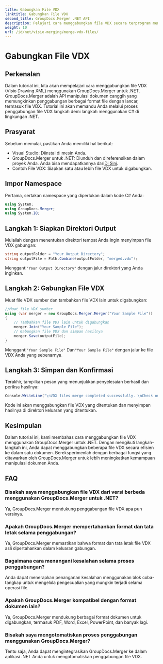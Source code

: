 ```yaml
---
title: Gabungkan File VDX
linktitle: Gabungkan File VDX
second_title: GroupDocs.Merger .NET API
description: Pelajari cara menggabungkan file VDX secara terprogram menggunakan GroupDocs.Merger untuk .NET. Tutorial ini memberikan panduan langkah demi langkah.
weight: 10
url: /id/net/visio-merging/merge-vdx-files/
---
```


# Gabungkan File VDX

## Perkenalan
Dalam tutorial ini, kita akan mempelajari cara menggabungkan file VDX (Visio Drawing XML) menggunakan GroupDocs.Merger untuk .NET. GroupDocs.Merger adalah API manipulasi dokumen canggih yang memungkinkan penggabungan berbagai format file dengan lancar, termasuk file VDX. Tutorial ini akan memandu Anda melalui proses penggabungan file VDX langkah demi langkah menggunakan C# di lingkungan .NET.
## Prasyarat
Sebelum memulai, pastikan Anda memiliki hal berikut:
- Visual Studio: Diinstal di mesin Anda.
-  GroupDocs.Merger untuk .NET: Diunduh dan direferensikan dalam proyek Anda. Anda bisa mendapatkannya dari[Di Sini](https://releases.groupdocs.com/merger/net/).
- Contoh File VDX: Siapkan satu atau lebih file VDX untuk digabungkan.

## Impor Namespace
Pertama, sertakan namespace yang diperlukan dalam kode C# Anda:
```csharp
using System; 
using GroupDocs.Merger;
using System.IO;
```
## Langkah 1: Siapkan Direktori Output
Mulailah dengan menentukan direktori tempat Anda ingin menyimpan file VDX gabungan:
```csharp
string outputFolder = "Your Output Directory";
string outputFile = Path.Combine(outputFolder, "merged.vdx");
```
 Mengganti`"Your Output Directory"` dengan jalur direktori yang Anda inginkan.
## Langkah 2: Gabungkan File VDX
Muat file VDX sumber dan tambahkan file VDX lain untuk digabungkan:
```csharp
//Muat file VDX sumber
using (var merger = new GroupDocs.Merger.Merger("Your Sample File"))
{
    // Tambahkan file VDX lain untuk digabungkan
    merger.Join("Your Sample File");
    // Gabungkan file VDX dan simpan hasilnya
    merger.Save(outputFile);
}
```
 Mengganti`"Your Sample File"` Dan`"Your Sample File"` dengan jalur ke file VDX Anda yang sebenarnya.
## Langkah 3: Simpan dan Konfirmasi
Terakhir, tampilkan pesan yang menunjukkan penyelesaian berhasil dan periksa hasilnya:
```csharp
Console.WriteLine("\nVDX files merge completed successfully. \nCheck output in {0}", outputFolder);
```
Kode ini akan menggabungkan file VDX yang ditentukan dan menyimpan hasilnya di direktori keluaran yang ditentukan.

## Kesimpulan
Dalam tutorial ini, kami membahas cara menggabungkan file VDX menggunakan GroupDocs.Merger untuk .NET. Dengan mengikuti langkah-langkah ini, Anda dapat menggabungkan beberapa file VDX secara efisien ke dalam satu dokumen. Bereksperimenlah dengan berbagai fungsi yang ditawarkan oleh GroupDocs.Merger untuk lebih meningkatkan kemampuan manipulasi dokumen Anda.

## FAQ
### Bisakah saya menggabungkan file VDX dari versi berbeda menggunakan GroupDocs.Merger untuk .NET?
Ya, GroupDocs.Merger mendukung penggabungan file VDX apa pun versinya.
### Apakah GroupDocs.Merger mempertahankan format dan tata letak selama penggabungan?
Ya, GroupDocs.Merger memastikan bahwa format dan tata letak file VDX asli dipertahankan dalam keluaran gabungan.
### Bagaimana cara menangani kesalahan selama proses penggabungan?
Anda dapat menerapkan penanganan kesalahan menggunakan blok coba-tangkap untuk mengelola pengecualian yang mungkin terjadi selama operasi file.
### Apakah GroupDocs.Merger kompatibel dengan format dokumen lain?
Ya, GroupDocs.Merger mendukung berbagai format dokumen untuk digabungkan, termasuk PDF, Word, Excel, PowerPoint, dan banyak lagi.
### Bisakah saya mengotomatiskan proses penggabungan menggunakan GroupDocs.Merger?
Tentu saja, Anda dapat mengintegrasikan GroupDocs.Merger ke dalam aplikasi .NET Anda untuk mengotomatiskan penggabungan file VDX.